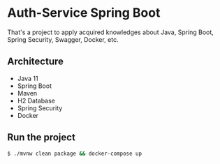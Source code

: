 # Auth-Service Spring Boot
That's a project to apply acquired knowledges about Java, Spring Boot, Spring Security, Swagger, Docker, etc.

## Architecture
 * Java 11
 * Spring Boot
 * Maven
 * H2 Database
 * Spring Security
 * Docker

## Run the project

```sh
$ ./mvnw clean package && docker-compose up
```
